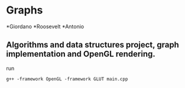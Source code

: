 # Graphs

*Giordano
*Roosevelt
*Antonio

## Algorithms and data structures project, graph implementation and OpenGL rendering.

run

`g++ -framework OpenGL -framework GLUT main.cpp`
